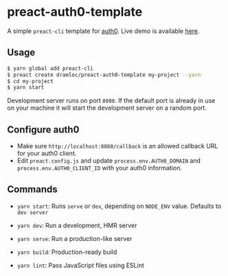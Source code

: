 # preact-auth0-template

A simple `preact-cli` template for [auth0](https://auth0.com/). Live demo is available [here](https://preact-auth0.surge.sh/).

## Usage

``` bash
$ yarn global add preact-cli
$ preact create dramloc/preact-auth0-template my-project --yarn
$ cd my-project
$ yarn start
```

Development server runs on port `8080`. If the default port is already in use on your machine it will start the development server on a random port.

## Configure auth0

- Make sure `http://localhost:8080/callback` is an allowed callback URL for your auth0 client.
- Edit `preact.config.js` and update `process.env.AUTH0_DOMAIN` and `process.env.AUTH0_CLIENT_ID` with your auth0 information.

## Commands

- `yarn start`: Runs `serve` or `dev`, depending on `NODE_ENV` value. Defaults to `dev server`

- `yarn dev`: Run a development, HMR server

- `yarn serve`: Run a production-like server

- `yarn build`: Production-ready build

- `yarn lint`: Pass JavaScript files using ESLint
